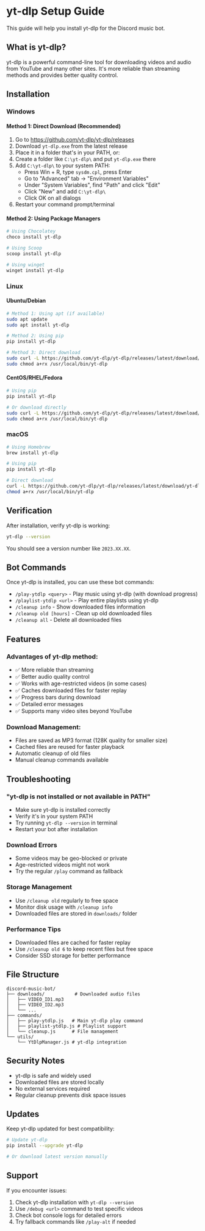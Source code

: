 # yt-dlp Setup Guide

This guide will help you install yt-dlp for the Discord music bot.

## What is yt-dlp?

yt-dlp is a powerful command-line tool for downloading videos and audio from YouTube and many other sites. It's more reliable than streaming methods and provides better quality control.

## Installation

### Windows

#### Method 1: Direct Download (Recommended)
1. Go to https://github.com/yt-dlp/yt-dlp/releases
2. Download `yt-dlp.exe` from the latest release
3. Place it in a folder that's in your PATH, or:
4. Create a folder like `C:\yt-dlp\` and put `yt-dlp.exe` there
5. Add `C:\yt-dlp\` to your system PATH:
   - Press Win + R, type `sysdm.cpl`, press Enter
   - Go to "Advanced" tab → "Environment Variables"
   - Under "System Variables", find "Path" and click "Edit"
   - Click "New" and add `C:\yt-dlp\`
   - Click OK on all dialogs
6. Restart your command prompt/terminal

#### Method 2: Using Package Managers
```bash
# Using Chocolatey
choco install yt-dlp

# Using Scoop
scoop install yt-dlp

# Using winget
winget install yt-dlp
```

### Linux

#### Ubuntu/Debian
```bash
# Method 1: Using apt (if available)
sudo apt update
sudo apt install yt-dlp

# Method 2: Using pip
pip install yt-dlp

# Method 3: Direct download
sudo curl -L https://github.com/yt-dlp/yt-dlp/releases/latest/download/yt-dlp -o /usr/local/bin/yt-dlp
sudo chmod a+rx /usr/local/bin/yt-dlp
```

#### CentOS/RHEL/Fedora
```bash
# Using pip
pip install yt-dlp

# Or download directly
sudo curl -L https://github.com/yt-dlp/yt-dlp/releases/latest/download/yt-dlp -o /usr/local/bin/yt-dlp
sudo chmod a+rx /usr/local/bin/yt-dlp
```

### macOS

```bash
# Using Homebrew
brew install yt-dlp

# Using pip
pip install yt-dlp

# Direct download
curl -L https://github.com/yt-dlp/yt-dlp/releases/latest/download/yt-dlp -o /usr/local/bin/yt-dlp
chmod a+rx /usr/local/bin/yt-dlp
```

## Verification

After installation, verify yt-dlp is working:

```bash
yt-dlp --version
```

You should see a version number like `2023.XX.XX`.

## Bot Commands

Once yt-dlp is installed, you can use these bot commands:

- `/play-ytdlp <query>` - Play music using yt-dlp (with download progress)
- `/playlist-ytdlp <url>` - Play entire playlists using yt-dlp
- `/cleanup info` - Show downloaded files information
- `/cleanup old [hours]` - Clean up old downloaded files
- `/cleanup all` - Delete all downloaded files

## Features

### Advantages of yt-dlp method:
- ✅ More reliable than streaming
- ✅ Better audio quality control
- ✅ Works with age-restricted videos (in some cases)
- ✅ Caches downloaded files for faster replay
- ✅ Progress bars during download
- ✅ Detailed error messages
- ✅ Supports many video sites beyond YouTube

### Download Management:
- Files are saved as MP3 format (128K quality for smaller size)
- Cached files are reused for faster playback
- Automatic cleanup of old files
- Manual cleanup commands available

## Troubleshooting

### "yt-dlp is not installed or not available in PATH"
- Make sure yt-dlp is installed correctly
- Verify it's in your system PATH
- Try running `yt-dlp --version` in terminal
- Restart your bot after installation

### Download Errors
- Some videos may be geo-blocked or private
- Age-restricted videos might not work
- Try the regular `/play` command as fallback

### Storage Management
- Use `/cleanup old` regularly to free space
- Monitor disk usage with `/cleanup info`
- Downloaded files are stored in `downloads/` folder

### Performance Tips
- Downloaded files are cached for faster replay
- Use `/cleanup old 6` to keep recent files but free space
- Consider SSD storage for better performance

## File Structure

```
discord-music-bot/
├── downloads/           # Downloaded audio files
│   ├── VIDEO_ID1.mp3
│   ├── VIDEO_ID2.mp3
│   └── ...
├── commands/
│   ├── play-ytdlp.js   # Main yt-dlp play command
│   ├── playlist-ytdlp.js # Playlist support
│   └── cleanup.js      # File management
└── utils/
    └── YtDlpManager.js # yt-dlp integration
```

## Security Notes

- yt-dlp is safe and widely used
- Downloaded files are stored locally
- No external services required
- Regular cleanup prevents disk space issues

## Updates

Keep yt-dlp updated for best compatibility:

```bash
# Update yt-dlp
pip install --upgrade yt-dlp

# Or download latest version manually
```

## Support

If you encounter issues:
1. Check yt-dlp installation with `yt-dlp --version`
2. Use `/debug <url>` command to test specific videos
3. Check bot console logs for detailed errors
4. Try fallback commands like `/play-alt` if needed